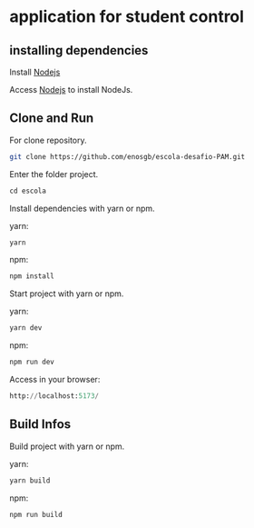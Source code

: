 # application for student control


## installing dependencies

Install [Nodejs](https://nodejs.org/en)

Access [Nodejs](https://nodejs.org/en) to install NodeJs.


## Clone and Run

For clone repository.

```bash
git clone https://github.com/enosgb/escola-desafio-PAM.git
```
Enter the folder project.

```python
cd escola
```
Install dependencies with yarn or npm.

yarn:
```python
yarn
```

npm:
```python
npm install 
```

Start project with yarn or npm.

yarn:
```python
yarn dev
```

npm:
```python
npm run dev
```

Access in your browser:
```python
http://localhost:5173/
```

## Build Infos

Build project with yarn or npm.

yarn:
```python
yarn build
```

npm:
```python
npm run build
```
